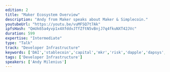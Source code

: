 ```yaml
---
edition: 2
title: "Maker Ecosystem Overview"
description: "Andy from Maker speaks about Maker & Simplecoin."
youtubeUrl: "https://youtu.be/vuMFSQ7t7Ak"
ipfsHash: "QmUk65a4yvp1x4XfddvJTfZftN5vBnjJ7q4fkuNXT42JVc"
duration: 599
expertise: "Intermediate"
type: "Talk"
track: "Developer Infrastructure"
keywords: ['DAI','stablecoin','capital','mkr','risk','dapple','dapsys','tools','dex','incentive','amm','offchain','simplecoin','finance']
tags: ['Developer Infrastructure']
speakers: ['Andy Milenius']
---
```

